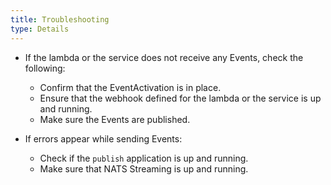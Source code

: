 ```yaml
---
title: Troubleshooting
type: Details
---
```


* If the lambda or the service does not receive any Events, check the following:
  - Confirm that the EventActivation is in place.
  - Ensure that the webhook defined for the lambda or the service is up and running.
  - Make sure the Events are published.

* If errors appear while sending Events:
  - Check if the `publish` application is up and running.
  - Make sure that NATS Streaming is up and running.
